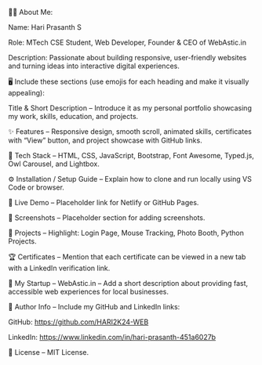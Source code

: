 🧑‍💻 About Me:

Name: Hari Prasanth S

Role: MTech CSE Student, Web Developer, Founder & CEO of WebAstic.in

Description: Passionate about building responsive, user-friendly websites and turning ideas into interactive digital experiences.

🖥️ Include these sections (use emojis for each heading and make it visually appealing):

Title & Short Description – Introduce it as my personal portfolio showcasing my work, skills, education, and projects.

✨ Features – Responsive design, smooth scroll, animated skills, certificates with “View” button, and project showcase with GitHub links.

🧰 Tech Stack – HTML, CSS, JavaScript, Bootstrap, Font Awesome, Typed.js, Owl Carousel, and Lightbox.

⚙️ Installation / Setup Guide – Explain how to clone and run locally using VS Code or browser.

🚀 Live Demo – Placeholder link for Netlify or GitHub Pages.

📸 Screenshots – Placeholder section for adding screenshots.

💼 Projects – Highlight: Login Page, Mouse Tracking, Photo Booth, Python Projects.

🏆 Certificates – Mention that each certificate can be viewed in a new tab with a LinkedIn verification link.

🚀 My Startup – WebAstic.in – Add a short description about providing fast, accessible web experiences for local businesses.

🙌 Author Info – Include my GitHub and LinkedIn links:

GitHub: https://github.com/HARI2K24-WEB

LinkedIn: https://www.linkedin.com/in/hari-prasanth-451a6027b

📜 License – MIT License.
